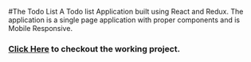 #The Todo List
A Todo list Application built using React and Redux. The application is a single page application with proper components and is Mobile Responsive.

### [Click Here](https://react-todo-list-a91ce.web.app/) to checkout the working project.